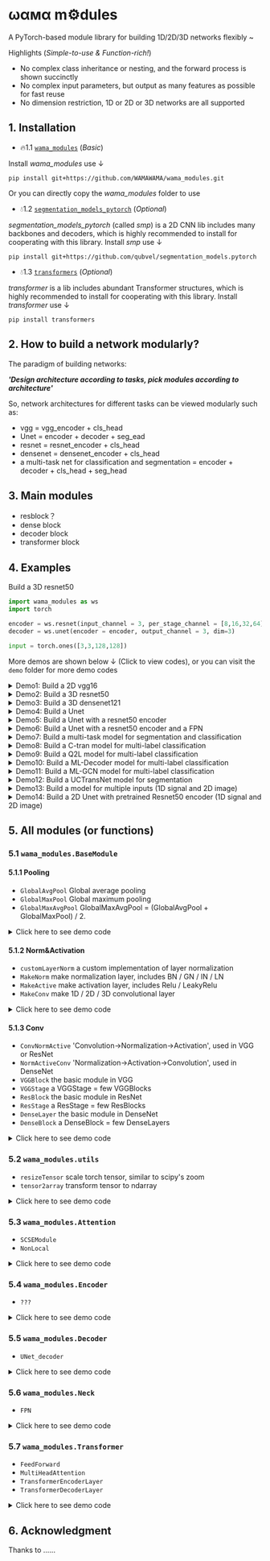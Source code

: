 # ωαмα m⚙️dules
A PyTorch-based module library for building 1D/2D/3D networks flexibly ~


Highlights (*Simple-to-use & Function-rich!*)
 - No complex class inheritance or nesting, and the forward process is shown succinctly
 - No complex input parameters, but output as many features as possible for fast reuse
 - No dimension restriction, 1D or 2D or 3D networks are all supported


## 1. Installation
 - 🔥1.1 [`wama_modules`](https://github.com/WAMAWAMA/wama_modules) (*Basic*) 
   
Install *wama_modules* use ↓
```
pip install git+https://github.com/WAMAWAMA/wama_modules.git
```

 Or you can directly copy the *wama_modules* folder to use


 - 💧1.2 [`segmentation_models_pytorch`](https://github.com/qubvel/segmentation_models.pytorch) (*Optional*) 

*segmentation_models_pytorch* (called *smp*)
is a 2D CNN lib includes many backbones and decoders, which is highly recommended to install for cooperating with this library. 
Install *smp* use ↓
```
pip install git+https://github.com/qubvel/segmentation_models.pytorch
```

 - 💧1.3 [`transformers`](https://github.com/huggingface/transformers) (*Optional*) 
   
*transformer* is a lib includes abundant Transformer structures, which is highly recommended to install for cooperating with this library. 
Install *transformer* use ↓
```
pip install transformers
```



## 2. How to build a network modularly?

The paradigm of building networks:

***'Design architecture according to tasks, pick modules according to architecture'***

So, network architectures for different tasks can be viewed modularly such as:
 - vgg = vgg_encoder + cls_head
 - Unet = encoder + decoder + seg_ead
 - resnet = resnet_encoder + cls_head
 - densenet = densenet_encoder + cls_head
 - a multi-task net for classification and segmentation = encoder + decoder + cls_head + seg_head


## 3. Main modules
 - resblock？
 - dense block
 - decoder block
 - transformer block


## 4. Examples


Build a 3D resnet50 


```python
import wama_modules as ws
import torch

encoder = ws.resnet(input_channel = 3, per_stage_channel = [8,16,32,64], dim=3)
decoder = ws.unet(encoder = encoder, output_channel = 3, dim=3)

input = torch.ones([3,3,128,128])

```





More demos are shown below ↓ (Click to view codes), or you can visit the `demo` folder for more demo codes



<details>
<summary> Demo1: Build a 2D vgg16  </summary>
 
```python
import wama_modules as ws
import torch

encoder = ws.resnet(input_channel = 3, per_stage_channel = [8,16,32,64], dim=3)
decoder = ws.unet(encoder = encoder, output_channel = 3, dim=3)

input = torch.ones([3,3,128,128])

```
</details>

<details>
<summary> Demo2: Build a 3D resnet50  </summary>
 
```python
import wama_modules as ws
import torch

encoder = ws.resnet(input_channel = 3, per_stage_channel = [8,16,32,64], dim=3)
decoder = ws.unet(encoder = encoder, output_channel = 3, dim=3)

input = torch.ones([3,3,128,128])

```
</details>



<details>
<summary> Demo3: Build a 3D densenet121  </summary>
 
```python
import wama_modules as ws
import torch

encoder = ws.resnet(input_channel = 3, per_stage_channel = [8,16,32,64], dim=3)
decoder = ws.unet(encoder = encoder, output_channel = 3, dim=3)

input = torch.ones([3,3,128,128])

```
</details>


<details>
<summary> Demo4: Build a Unet  </summary>
 
```python
import wama_modules as ws
import torch

encoder = ws.resnet(input_channel = 3, per_stage_channel = [8,16,32,64], dim=3)
decoder = ws.unet(encoder = encoder, output_channel = 3, dim=3)

input = torch.ones([3,3,128,128])

```
</details>


<details>
<summary> Demo5: Build a Unet with a resnet50 encoder  </summary>
 
```python
import wama_modules as ws
import torch

encoder = ws.resnet(input_channel = 3, per_stage_channel = [8,16,32,64], dim=3)
decoder = ws.unet(encoder = encoder, output_channel = 3, dim=3)

input = torch.ones([3,3,128,128])

```
</details>

<details>
<summary> Demo6: Build a Unet with a resnet50 encoder and a FPN </summary>
 
```python
import wama_modules as ws
import torch

encoder = ws.resnet(input_channel = 3, per_stage_channel = [8,16,32,64], dim=3)
decoder = ws.unet(encoder = encoder, output_channel = 3, dim=3)

input = torch.ones([3,3,128,128])

```
</details>

<details>
<summary> Demo7: Build a multi-task model for segmentation and classification</summary>
 
```python
import wama_modules as ws
import torch

encoder = ws.resnet(input_channel = 3, per_stage_channel = [8,16,32,64], dim=3)
decoder = ws.unet(encoder = encoder, output_channel = 3, dim=3)

input = torch.ones([3,3,128,128])

```
</details>



<details>
<summary> Demo8: Build a C-tran model for multi-label classification</summary>
 
```python
import wama_modules as ws
import torch

encoder = ws.resnet(input_channel = 3, per_stage_channel = [8,16,32,64], dim=3)
decoder = ws.unet(encoder = encoder, output_channel = 3, dim=3)

input = torch.ones([3,3,128,128])

```
</details>


<details>
<summary> Demo9: Build a Q2L model for multi-label classification</summary>
 
```python
import wama_modules as ws
import torch

encoder = ws.resnet(input_channel = 3, per_stage_channel = [8,16,32,64], dim=3)
decoder = ws.unet(encoder = encoder, output_channel = 3, dim=3)

input = torch.ones([3,3,128,128])

```
</details>

<details>
<summary> Demo10: Build a ML-Decoder model for multi-label classification</summary>
 
```python
import wama_modules as ws
import torch

encoder = ws.resnet(input_channel = 3, per_stage_channel = [8,16,32,64], dim=3)
decoder = ws.unet(encoder = encoder, output_channel = 3, dim=3)

input = torch.ones([3,3,128,128])

```
</details>


<details>
<summary> Demo11: Build a ML-GCN model for multi-label classification</summary>
 
```python
import wama_modules as ws
import torch

encoder = ws.resnet(input_channel = 3, per_stage_channel = [8,16,32,64], dim=3)
decoder = ws.unet(encoder = encoder, output_channel = 3, dim=3)

input = torch.ones([3,3,128,128])

```
</details>


<details>
<summary> Demo12: Build a UCTransNet model for segmentation </summary>
 
```python
import wama_modules as ws
import torch

encoder = ws.resnet(input_channel = 3, per_stage_channel = [8,16,32,64], dim=3)
decoder = ws.unet(encoder = encoder, output_channel = 3, dim=3)

input = torch.ones([3,3,128,128])

```
</details>

<details>
<summary> Demo13: Build a model for multiple inputs (1D signal and 2D image) </summary>

```python
import wama_modules as ws
import torch

encoder = ws.resnet(input_channel = 3, per_stage_channel = [8,16,32,64], dim=3)
decoder = ws.unet(encoder = encoder, output_channel = 3, dim=3)

input = torch.ones([3,3,128,128])

```
</details>


<details>
<summary> Demo14: Build a 2D Unet with pretrained Resnet50 encoder (1D signal and 2D image) </summary>
 
```python
import wama_modules as ws
import torch

encoder = ws.resnet(input_channel = 3, per_stage_channel = [8,16,32,64], dim=3)
decoder = ws.unet(encoder = encoder, output_channel = 3, dim=3)

input = torch.ones([3,3,128,128])

```
</details>



## 5. All modules (or functions)

### 5.1 `wama_modules.BaseModule`

#### 5.1.1 Pooling
 - `GlobalAvgPool` Global average pooling
 - `GlobalMaxPool` Global maximum pooling
 - `GlobalMaxAvgPool` GlobalMaxAvgPool = (GlobalAvgPool + GlobalMaxPool) / 2.

<details>
<summary> Click here to see demo code </summary>
 
```python
""" demo """
# import libs
import torch
from wama_modules.BaseModule import GlobalAvgPool, GlobalMaxPool, GlobalMaxAvgPool

# make tensor
inputs1D = torch.ones([3,12,13]) # 1D
inputs2D = torch.ones([3,12,13,13]) # 2D
inputs3D = torch.ones([3,12,13,13,13]) # 3D

# build layer
GAP = GlobalAvgPool()
GMP = GlobalMaxPool()
GAMP = GlobalMaxAvgPool()

# test GAP & GMP & GAMP
print(inputs1D.shape, GAP(inputs1D).shape)
print(inputs2D.shape, GAP(inputs2D).shape)
print(inputs3D.shape, GAP(inputs3D).shape)

print(inputs1D.shape, GMP(inputs1D).shape)
print(inputs2D.shape, GMP(inputs2D).shape)
print(inputs3D.shape, GMP(inputs3D).shape)

print(inputs1D.shape, GAMP(inputs1D).shape)
print(inputs2D.shape, GAMP(inputs2D).shape)
print(inputs3D.shape, GAMP(inputs3D).shape)
```
</details>


#### 5.1.2 Norm&Activation
 - `customLayerNorm` a custom implementation of layer normalization
 - `MakeNorm` make normalization layer, includes BN / GN / IN / LN
 - `MakeActive` make activation layer, includes Relu / LeakyRelu
 - `MakeConv` make 1D / 2D / 3D convolutional layer

<details>
<summary> Click here to see demo code </summary>
 
```python
""" demo """
```
</details>



#### 5.1.3 Conv
 - `ConvNormActive` 'Convolution→Normalization→Activation', used in VGG or ResNet
 - `NormActiveConv` 'Normalization→Activation→Convolution', used in DenseNet
 - `VGGBlock` the basic module in VGG
 - `VGGStage` a VGGStage = few VGGBlocks
 - `ResBlock` the basic module in ResNet
 - `ResStage` a ResStage = few ResBlocks
 - `DenseLayer` the basic module in DenseNet
 - `DenseBlock` a DenseBlock = few DenseLayers

<details>
<summary> Click here to see demo code </summary>
 
```python
""" demo """
```
</details>

### 5.2 `wama_modules.utils`
 - `resizeTensor` scale torch tensor, similar to scipy's zoom
 - `tensor2array` transform tensor to ndarray

<details>
<summary> Click here to see demo code </summary>
 
```python
""" demo """
```
</details>


### 5.3 `wama_modules.Attention`
 - `SCSEModule`
 - `NonLocal`

<details>
<summary> Click here to see demo code </summary>
 
```python
""" demo """
```
</details>


### 5.4 `wama_modules.Encoder`
 - `???`

<details>
<summary> Click here to see demo code </summary>
 
```python
""" demo """
```
</details>


### 5.5 `wama_modules.Decoder`
 - `UNet_decoder`

<details>
<summary> Click here to see demo code </summary>
 
```python
""" demo """
```
</details>


### 5.6 `wama_modules.Neck`
 - `FPN`

<details>
<summary> Click here to see demo code </summary>
 
```python
""" demo """
import torch
from wama_modules.Neck import FPN

# make multi-scale feature maps
featuremaps = [
    torch.ones([3,16,32,32,32]),
    torch.ones([3,32,24,24,24]),
    torch.ones([3,64,16,16,16]),
    torch.ones([3,128,8,8,8]),
]

# build FPN
fpn_AddSmall2Big = FPN(in_channels_list=[16, 32, 64, 128],
         c1=128,
         c2=256,
         active='relu',
         norm='bn',
         gn_c=8,
         mode='AddSmall2Big',
         dim=3,)
fpn_AddBig2Small = FPN(in_channels_list=[16, 32, 64, 128],
         c1=128,
         c2=256,
         active='relu',
         norm='bn',
         gn_c=8,
         mode='AddBig2Small', # Add big size feature to small size feature, for classification
         dim=3,)

# forward
f_listA = fpn_AddSmall2Big(featuremaps)
f_listB = fpn_AddBig2Small(featuremaps)
_ = [print(i.shape) for i in featuremaps]
_ = [print(i.shape) for i in f_listA]
_ = [print(i.shape) for i in f_listB]
```
</details>


### 5.7 `wama_modules.Transformer`
 - `FeedForward`
 - `MultiHeadAttention`
 - `TransformerEncoderLayer`
 - `TransformerDecoderLayer`

<details>
<summary> Click here to see demo code </summary>
 
```python
""" demo """
```
</details>


## 6. Acknowledgment
Thanks to ......